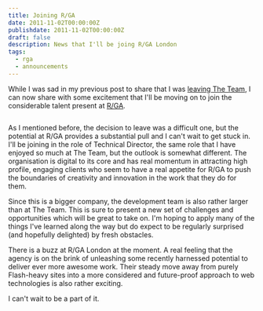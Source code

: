 ```yaml
---
title: Joining R/GA
date: 2011-11-02T00:00:00Z
publishdate: 2011-11-02T00:00:00Z
draft: false
description: News that I'll be joing R/GA London
tags:
  - rga
  - announcements
---
```


While I was sad in my previous post to share that I was <a href="/blog/time-to-move-on-from-the-team" title="From the Hawksworx blog: Time to move on from The Team">leaving The Team</a>, I can now share with some excitement that I'll be moving on to join the considerable talent present at <a href="http://rga.com" title="R/GA">R/GA</a>.

<img src="/images/rga.png" alt="">
<!--more-->

<p>
	As I mentioned before, the decision to leave was a difficult one, but the potential at R/GA provides a substantial pull and I can't wait to get stuck in. I'll be joining in the role of Technical Director, the same role that I have enjoyed so much at The Team, but the outlook is somewhat different. The organisation is digital to its core and has real momentum in attracting high profile, engaging clients who seem to have a real appetite for R/GA to push the boundaries of creativity and innovation in the work that they do for them.
</p>
<p>
	Since this is a bigger company, the development team is also rather larger than at The Team. This is sure to present a new set of challenges and opportunities which will be great to take on.  I'm hoping to apply many of the things I've learned along the way but do expect to be regularly surprised (and hopefully delighted) by fresh obstacles.
</p>
<p>
	There is a buzz at R/GA London at the moment. A real feeling that the agency is on the brink of unleashing some recently harnessed potential to deliver ever more awesome work.  Their steady move away from purely Flash-heavy sites into a more considered and future-proof approach to web technologies is also rather exciting.
</p>
<p>
	I can't wait to be a part of it.
</p>


